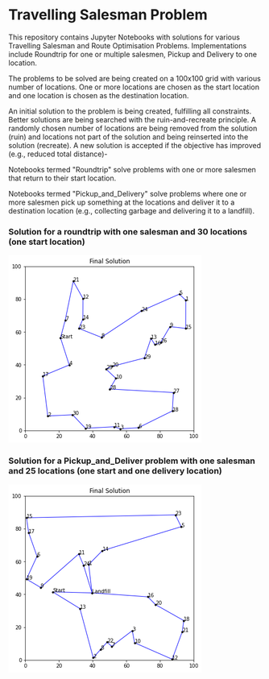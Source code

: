 # Travelling Salesman Problem
This repository contains Jupyter Notebooks with solutions for various Travelling Salesman and Route Optimisation Problems. Implementations include Roundtrip for one or multiple salesmen, Pickup and Delivery to one location. 

The problems to be solved are being created on a 100x100 grid with various number of locations. One or more locations are chosen as the start location and one location is chosen as the destination location.

An initial solution to the problem is being created, fulfilling all constraints. Better solutions are being searched with the ruin-and-recreate principle. 
A randomly chosen number of locations are being removed from the solution (ruin) and locations not part of the solution and being reinserted into the solution (recreate). A new solution is accepted if the objective has improved (e.g., reduced total distance)-

Notebooks termed "Roundtrip" solve problems with one or more salesmen that return to their start location.

Notebooks termed "Pickup_and_Delivery" solve problems where one or more salesmen pick up something at the locations and deliver it to a destination location (e.g., collecting garbage and delivering it to a landfill).

### Solution for a roundtrip with one salesman and 30 locations (one start location)

![Roundtrip](https://github.com/cschweimer/TravellingSalesmanProblem/blob/main/Results/Roundtrip.png)

### Solution for a Pickup_and_Deliver problem with one salesman and 25 locations (one start and one delivery location)

![Pickup_and_Deliver](https://github.com/cschweimer/TravellingSalesmanProblem/blob/main/Results/Pickup_and_Deliver.png)
